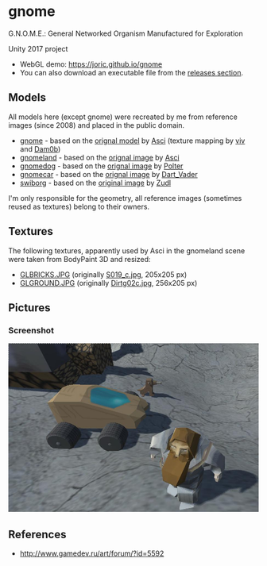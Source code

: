 # gnome

G.N.O.M.E.: General Networked Organism Manufactured for Exploration

Unity 2017 project

* WebGL demo: https://joric.github.io/gnome
* You can also download an executable file from the [releases section](https://github.com/joric/gnome/releases).

## Models

All models here (except gnome) were recreated by me from reference images (since 2008) and placed in the public domain.

* [gnome](unity/Assets/models/gnome) - based on the [orignal model](unity/Assets/models/gnome/gnome_max.zip) by [Asci](http://www.gamedev.ru/art/forum/?id=5592&page=34#m502) (texture mapping by [viv](http://www.gamedev.ru/art/forum/?id=5592&page=34#m507) and [Dam0b](http://www.gamedev.ru/art/forum/?id=5592&page=35#m514))
* [gnomeland](unity/Assets/models/gnomeland) - based on the [orignal image](unity/Assets/models/gnomeland/textures/gnomeland.3_4.jpg) by [Asci](http://www.gamedev.ru/art/forum/?id=5592)
* [gnomedog](unity/Assets/models/gnomedog) - based on the [orignal image](unity/Assets/models/gnomedog/textures/gnomedog.jpg) by [Polter](http://www.gamedev.ru/art/forum/?id=5592&page=156#m2335)
* [gnomecar](unity/Assets/models/gnomecar) - based on the [orignal image](unity/Assets/models/gnomecar/textures/gnomecar_orig.jpg) by [Dart_Vader](http://www.gamedev.ru/projects/forum/?id=8855&page=2#m16)
* [swiborg](unity/Assets/models/swiborg) - based on the [original image](unity/Assets/models/swiborg/textures/swiborg.jpg) by [Zudl](http://www.gamedev.ru/flame/forum/?id=66447)

I'm only responsible for the geometry, all reference images (sometimes reused as textures) belong to their owners.

## Textures

The following textures, apparently used by Asci in the gnomeland scene were taken from BodyPaint 3D and resized:

* [GLBRICKS.JPG](unity/Assets/models/gnomeland/textures/GLBRICKS.JPG) (originally [S019_c.jpg](unity/Assets/models/gnomeland/textures/S019_c.jpg), 205x205 px)
* [GLGROUND.JPG](unity/Assets/models/gnomeland/textures/GLGROUND.JPG) (originally [Dirtg02c.jpg](unity/Assets/models/gnomeland/textures/Dirtg02c.jpg), 256x205 px)


## Pictures

### Screenshot

![gnome.jpg](gnome.jpg)

## References

* http://www.gamedev.ru/art/forum/?id=5592


